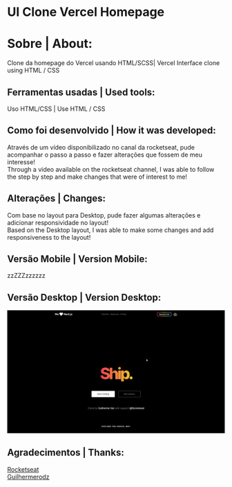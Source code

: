 # UI Clone Vercel Homepage
# Sobre | About:
Clone da homepage do Vercel usando HTML/SCSS| Vercel Interface clone using  HTML / CSS

## Ferramentas usadas | Used tools:

Uso HTML/CSS  | Use HTML / CSS

## Como foi desenvolvido | How it was developed:

Através de um vídeo disponibilizado no canal da rocketseat, pude acompanhar o passo a passo e fazer alterações que fossem de meu interesse!<br>
Through a video available on the rocketseat channel, I was able to follow the step by step and make changes that were of interest to me!

## Alterações | Changes:
Com base no layout para Desktop, pude fazer algumas alterações e adicionar responsividade no layout!<br>
Based on the Desktop layout, I was able to make some changes and add responsiveness to the layout!

## Versão Mobile | Version Mobile:
zzZZZzzzzzz

## Versão Desktop | Version Desktop:
![](vercelDemoDT.gif)

## Agradecimentos | Thanks:
[Rocketseat](https://www.youtube.com/watch?v=XdqD8qi44Cg&t=2s)<br>
[Guilhermerodz](https://github.com/guilhermerodz)
